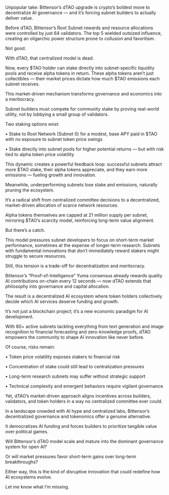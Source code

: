 Unpopular take: Bittensor’s dTAO upgrade is crypto’s boldest move to decentralize AI governance — and it’s forcing subnet builders to actually deliver value.

Before dTAO, Bittensor’s Root Subnet rewards and resource allocations were controlled by just 64 validators. The top 5 wielded outsized influence, creating an oligarchic power structure prone to collusion and favoritism.

Not good.

With dTAO, that centralized model is dead.

Now, every $TAO holder can stake directly into subnet-specific liquidity pools and receive alpha tokens in return. These alpha tokens aren’t just collectibles — their market prices dictate how much $TAO emissions each subnet receives.

This market-driven mechanism transforms governance and economics into a meritocracy.

Subnet builders must compete for community stake by proving real-world utility, not by lobbying a small group of validators.

Two staking options exist:

• Stake to Root Network (Subnet 0) for a modest, base APY paid in $TAO with no exposure to subnet token price swings

• Stake directly into subnet pools for higher potential returns — but with risk tied to alpha token price volatility

This dynamic creates a powerful feedback loop: successful subnets attract more $TAO stake, their alpha tokens appreciate, and they earn more emissions — fueling growth and innovation.

Meanwhile, underperforming subnets lose stake and emissions, naturally pruning the ecosystem.

It’s a radical shift from centralized committee decisions to a decentralized, market-driven allocation of scarce network resources.

Alpha tokens themselves are capped at 21 million supply per subnet, mirroring $TAO’s scarcity model, reinforcing long-term value alignment.

But there’s a catch.

This model pressures subnet developers to focus on short-term market performance, sometimes at the expense of longer-term research. Subnets with fundamental innovations that don’t immediately reward stakers might struggle to secure resources.

Still, this tension is a trade-off for decentralization and meritocracy.

Bittensor’s “Proof-of-Intelligence” Yuma consensus already rewards quality AI contributions on-chain every 12 seconds — now dTAO extends that philosophy into governance and capital allocation.

The result is a decentralized AI ecosystem where token holders collectively decide which AI services deserve funding and growth.

It’s not just a blockchain project; it’s a new economic paradigm for AI development.

With 80+ active subnets tackling everything from text generation and image recognition to financial forecasting and zero-knowledge proofs, dTAO empowers the community to shape AI innovation like never before.

Of course, risks remain:

• Token price volatility exposes stakers to financial risk

• Concentration of stake could still lead to centralization pressures

• Long-term research subnets may suffer without strategic support

• Technical complexity and emergent behaviors require vigilant governance

Yet, dTAO’s market-driven approach aligns incentives across builders, validators, and token holders in a way no centralized committee ever could.

In a landscape crowded with AI hype and centralized labs, Bittensor’s decentralized governance and tokenomics offer a genuine alternative.

It democratizes AI funding and forces builders to prioritize tangible value over political games.

Will Bittensor’s dTAO model scale and mature into the dominant governance system for open AI?

Or will market pressures favor short-term gains over long-term breakthroughs?

Either way, this is the kind of disruptive innovation that could redefine how AI ecosystems evolve.

Let me know what I’m missing.
